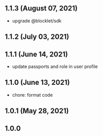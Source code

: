 ## 1.1.3 (August 07, 2021)

- upgrade @blocklet/sdk

## 1.1.2 (July 03, 2021)



## 1.1.1 (June 14, 2021)

- update passports and role in user profile

## 1.1.0 (June 13, 2021)

- chore: format code

## 1.0.1 (May 28, 2021)



## 1.0.0
